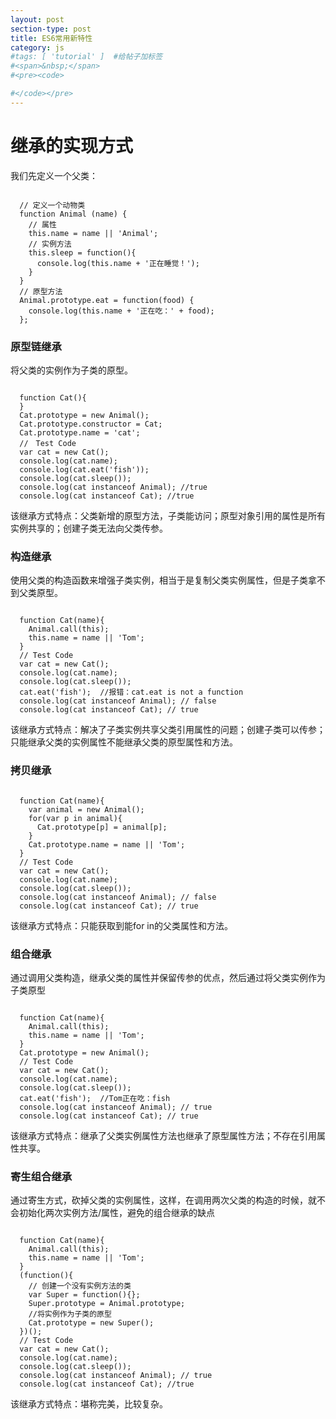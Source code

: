 ```yaml
---
layout: post
section-type: post
title: ES6常用新特性
category: js
#tags: [ 'tutorial' ]  #给帖子加标签
#<span>&nbsp;</span>
#<pre><code>

#</code></pre>
---
```


# 继承的实现方式

我们先定义一个父类：
<pre><code>
  // 定义一个动物类
  function Animal (name) {
    // 属性
    this.name = name || 'Animal';
    // 实例方法
    this.sleep = function(){
      console.log(this.name + '正在睡觉！');
    }
  }
  // 原型方法
  Animal.prototype.eat = function(food) {
    console.log(this.name + '正在吃：' + food);
  };
</code></pre>

### 原型链继承
将父类的实例作为子类的原型。
<pre><code>
  function Cat(){ 
  }
  Cat.prototype = new Animal();
  Cat.prototype.constructor = Cat;
  Cat.prototype.name = 'cat';
  //　Test Code
  var cat = new Cat();
  console.log(cat.name);
  console.log(cat.eat('fish'));
  console.log(cat.sleep());
  console.log(cat instanceof Animal); //true 
  console.log(cat instanceof Cat); //true
</code></pre>
该继承方式特点：父类新增的原型方法，子类能访问；原型对象引用的属性是所有实例共享的；创建子类无法向父类传参。

### 构造继承
使用父类的构造函数来增强子类实例，相当于是复制父类实例属性，但是子类拿不到父类原型。
<pre><code>
  function Cat(name){
    Animal.call(this);
    this.name = name || 'Tom';
  }
  // Test Code
  var cat = new Cat();
  console.log(cat.name);
  console.log(cat.sleep());
  cat.eat('fish');  //报错：cat.eat is not a function
  console.log(cat instanceof Animal); // false
  console.log(cat instanceof Cat); // true
</code></pre>
该继承方式特点：解决了子类实例共享父类引用属性的问题；创建子类可以传参；只能继承父类的实例属性不能继承父类的原型属性和方法。

### 拷贝继承
<pre><code>
  function Cat(name){
    var animal = new Animal();
    for(var p in animal){
      Cat.prototype[p] = animal[p];
    }
    Cat.prototype.name = name || 'Tom';
  }
  // Test Code
  var cat = new Cat();
  console.log(cat.name);
  console.log(cat.sleep());
  console.log(cat instanceof Animal); // false
  console.log(cat instanceof Cat); // true
</code></pre>
该继承方式特点：只能获取到能for in的父类属性和方法。

### 组合继承
通过调用父类构造，继承父类的属性并保留传参的优点，然后通过将父类实例作为子类原型
<pre><code>
  function Cat(name){
    Animal.call(this);
    this.name = name || 'Tom';
  }
  Cat.prototype = new Animal();
  // Test Code
  var cat = new Cat();
  console.log(cat.name);
  console.log(cat.sleep());
  cat.eat('fish');  //Tom正在吃：fish
  console.log(cat instanceof Animal); // true
  console.log(cat instanceof Cat); // true
</code></pre>
该继承方式特点：继承了父类实例属性方法也继承了原型属性方法；不存在引用属性共享。

### 寄生组合继承
通过寄生方式，砍掉父类的实例属性，这样，在调用两次父类的构造的时候，就不会初始化两次实例方法/属性，避免的组合继承的缺点
<pre><code>
  function Cat(name){
    Animal.call(this);
    this.name = name || 'Tom';
  }
  (function(){
    // 创建一个没有实例方法的类
    var Super = function(){};
    Super.prototype = Animal.prototype;
    //将实例作为子类的原型
    Cat.prototype = new Super();
  })();
  // Test Code
  var cat = new Cat();
  console.log(cat.name);
  console.log(cat.sleep());
  console.log(cat instanceof Animal); // true
  console.log(cat instanceof Cat); //true
</code></pre>
该继承方式特点：堪称完美，比较复杂。
